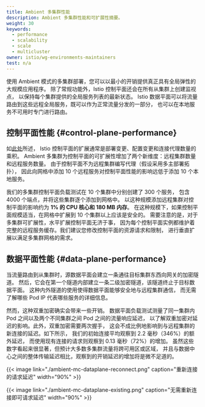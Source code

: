 ```yaml
---
title: Ambient 多集群性能
description: Ambient 多集群性能和可扩展性摘要。
weight: 30
keywords:
  - performance
  - scalability
  - scale
  - multicluster
owner: istio/wg-environments-maintainers
test: n/a
---
```


使用 Ambient 模式的多集群部署，您可以以最小的开销提供真正具有全局弹性的大规模应用程序。
除了常规功能外，Istio 控制平面还会在所有从集群上创建监视点，
以保持每个集群提供的全局服务列表的最新状态。
Istio 数据平面可以将流量路由到这些远程全局服务，既可以作为正常流量分发的一部分，
也可以在本地服务不可用时专门进行路由。

## 控制平面性能 {#control-plane-performance}

如[此处](/zh/docs/ops/deployment/performance-and-scalability)所述，
Istio 控制平面的扩展通常是部署变更、配置变更和连接代理数量的乘积。
Ambient 多集群为控制平面的可扩展性增加了两个新维度：远程集群数量和远程服务数量。
由于控制平面不为远程集群编写代理（假设采用多主部署拓扑），
因此向网格中添加 10 个远程服务对控制平面性能的影响远低于添加 10 个本地服务。

我们的多集群控制平面负载测试在 10 个集群中分别创建了 300 个服务，
包含 4000 个端点，并将这些集群逐个添加到网格中。
以这种规模添加远程集群对控制平面的影响约为 **1% 的 CPU 核心和 180 MB 内存**。
在这种规模下，如果控制平面规模适当，在网格中扩展到 10 个集群以上应该是安全的。
需要注意的是，对于多集群可扩展性，水平扩展控制平面无济于事，
因为每个控制平面实例都维护着完整的远程服务缓存。我们建议您修改控制平面的资源请求和限制，
进行垂直扩展以满足多集群网格的需求。

## 数据平面性能 {#data-plane-performance}

当流量路由到从集群时，源数据平面会建立一条通往目标集群东西向网关的加密隧道。
然后，它会在第一个隧道内部建立一条二级加密隧道，该隧道终止于目标数据平面。
这种内外隧道的使用使得数据平面能够安全地与远程集群通信，
而无需了解哪些 Pod IP 代表哪些服务的详细信息。

然而，这种双重加密确实会带来一些开销。
数据平面负载测试测量了同一集群内 Pod 之间以及两个不同集群之间 Pod 之间的流量响应延迟，
以了解双重加密对延迟的影响。此外，双重加密需要两次握手，
这会不成比例地影响到与远程集群的新连接的延迟。如下所示，
我们的初始连接平均观察到 2.2 毫秒（346%）的额外延迟，
而使用现有连接的请求则观察到 0.13 毫秒（72%）的增加。
虽然这些数字看起来很显著，但预计大多数多集群流量将跨可用区或区域，
并且与数据中心之间的整体传输延迟相比，观察到的开销延迟的增加将是微不足道的。

{{< image link="./ambient-mc-dataplane-reconnect.png" caption="重新连接的请求延迟" width="90%" >}}

{{< image link="./ambient-mc-dataplane-existing.png" caption="无需重新连接即可请求延迟" width="90%" >}}
